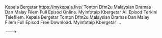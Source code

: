 Kepala Bergetar
https://mykepala.live/
Tonton Dfm2u Malaysian Dramas Dan Malay Filem Full Episod Online. Myinfotaip Kbergetar All Episod Terkini Telefilem.
Kepala Bergetar Tonton Dfm2u Malaysian Dramas Dan Malay Filem Full Episod Free Download. Myinfotaip Kbergetar ...



--->
